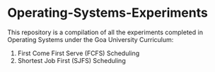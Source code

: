 # Operating-Systems-Experiments

This repository is a compilation of all the experiments completed in Operating Systems under the Goa University Curriculum:
<br>
<ol>
  <li>First Come First Serve (FCFS) Scheduling</li>
  <li>Shortest Job First (SJFS) Scheduling </li>
</ol>
